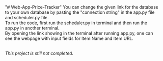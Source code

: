 "# Web-App-Price-Tracker" 
You can change the given link for the database to your own database by pasting the "connection string" in the app.py file and scheduler.py file.<br>
To run the code, first run the scheduler.py in terminal and then run the app.py in another terminal. <br>
By opening the link showing in the terminal after running app.py, one can see the webpage with input fields for Item Name and Item URL.<br><br>

*This project is still not completed.*
